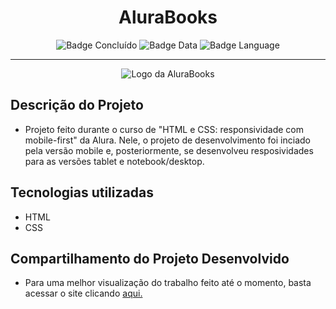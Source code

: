 <h1 align="center"> AluraBooks </h1>

<div style="display: inline_block" align="center">
  
  ![Badge Concluído](http://img.shields.io/static/v1?label=STATUS&message=CONCLUÍDO&color=GREEN&style=for-the-badge)
  ![Badge Data](http://img.shields.io/static/v1?label=RELEASE%20DATE&message=NOVEMBER&color=00BFFF&style=for-the-badge)
  ![Badge Language](http://img.shields.io/static/v1?label=MOST%20USED%20LANGUAGE&message=HTML&color=FF8C00&style=for-the-badge)

</div>

<hr>

<p align="center"> <img src="https://repository-images.githubusercontent.com/512123434/7930003e-49cb-4132-8438-dbdbf98f8015" alt="Logo da AluraBooks"> </p>

## Descrição do Projeto
* Projeto feito durante o curso de "HTML e CSS: responsividade com mobile-first" da Alura. Nele, o projeto de desenvolvimento foi inciado pela versão mobile e, posteriormente, se desenvolveu resposividades para as versões tablet e notebook/desktop. 

## Tecnologias utilizadas
* HTML
* CSS

## Compartilhamento do Projeto Desenvolvido

* Para uma melhor visualização do trabalho feito até o momento, basta acessar o site clicando <a href="https://willaevangelista.github.io/alurabook/">aqui.</a>
